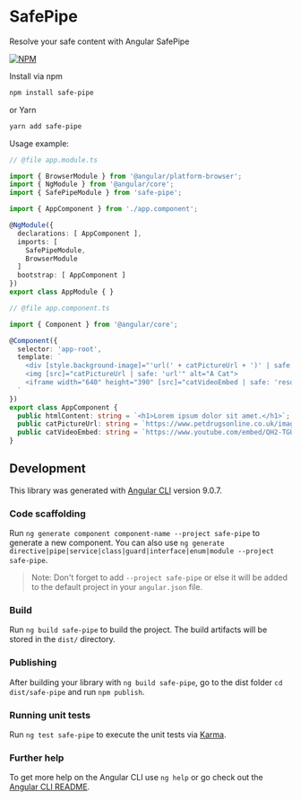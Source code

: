 # SafePipe

Resolve your safe content with Angular SafePipe

[![NPM](https://nodei.co/npm/safe-pipe.png?downloads=true)](https://nodei.co/npm/safe-pipe/)

Install via npm

```bash
npm install safe-pipe
```

or Yarn

```bash
yarn add safe-pipe
```

Usage example:

```ts
// @file app.module.ts

import { BrowserModule } from '@angular/platform-browser';
import { NgModule } from '@angular/core';
import { SafePipeModule } from 'safe-pipe';

import { AppComponent } from './app.component';

@NgModule({
  declarations: [ AppComponent ],
  imports: [
    SafePipeModule,
    BrowserModule
  ]
  bootstrap: [ AppComponent ]
})
export class AppModule { }

// @file app.component.ts

import { Component } from '@angular/core';

@Component({
  selector: 'app-root',
  template: `
    <div [style.background-image]="'url(' + catPictureUrl + ')' | safe: 'style'"></div>
    <img [src]="catPictureUrl | safe: 'url'" alt="A Cat">
    <iframe width="640" height="390" [src]="catVideoEmbed | safe: 'resourceUrl'"></iframe>
  `
})
export class AppComponent {
  public htmlContent: string = `<h1>Lorem ipsum dolor sit amet.</h1>`;
  public catPictureUrl: string = `https://www.petdrugsonline.co.uk/images/page-headers/cats-master-header`;
  public catVideoEmbed: string = `https://www.youtube.com/embed/QH2-TGUlwu4"`;
}
```

## Development

This library was generated with [Angular CLI](https://github.com/angular/angular-cli) version 9.0.7.

### Code scaffolding

Run `ng generate component component-name --project safe-pipe` to generate a new component. You can also use `ng generate directive|pipe|service|class|guard|interface|enum|module --project safe-pipe`.
> Note: Don't forget to add `--project safe-pipe` or else it will be added to the default project in your `angular.json` file. 

### Build

Run `ng build safe-pipe` to build the project. The build artifacts will be stored in the `dist/` directory.

### Publishing

After building your library with `ng build safe-pipe`, go to the dist folder `cd dist/safe-pipe` and run `npm publish`.

### Running unit tests

Run `ng test safe-pipe` to execute the unit tests via [Karma](https://karma-runner.github.io).

### Further help

To get more help on the Angular CLI use `ng help` or go check out the [Angular CLI README](https://github.com/angular/angular-cli/blob/master/README.md).
